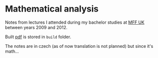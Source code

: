 # Mathematical analysis
Notes from lectures I attended during my bachelor studies at [MFF UK](https://www.mff.cuni.cz/en) between years 2009 and 2012. 

Built [pdf](build/document.pdf) is stored in `build` folder.

The notes are in czech (as of now translation is not planned) but since it's math...
